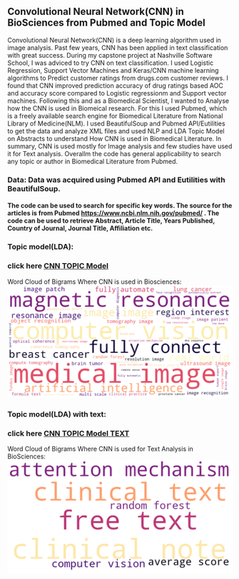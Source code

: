 ## Convolutional Neural Network(CNN) in BioSciences from Pubmed and Topic Model
Convolutional Neural Network(CNN) is a deep learning algorithm used in image analysis. Past few years, CNN has been applied in text classification with great success. During my capstone project at Nashville Software School, I was adviced to try CNN on text classification. I used Logistic Regression, Support Vector Machines and Keras/CNN machine learning algorithms to Predict customer ratings from drugs.com customer reviews. I found that CNN improved prediction accuracy of drug ratings based AOC and accuracy score compared to Logistic regressionm and Support vector machines. Following this and as a Biomedical Scientist, I wanted to Analyse how the CNN is used in Biomeical research. For this I used Pubmed, which is a freely available search engine for Biomedical Literature from National Library of Medicine(NLM). I used BeautifulSoup and Pubmed API/Eutilities to get the data and analyze XML files and used NLP and LDA Topic Model on Abstracts to understand How CNN is used in Biomedical Literature. In summary, CNN is used mostly for Image analysis and few studies have used it for Text analysis. 
Overallm the code has general applicability to search any topic or author in Biomedical Literature from Pubmed. 



### Data: Data was acquired using Pubmed API and Eutilities with BeautifulSoup.

#### The code can be used to search for specific key words. The source for the articles is from Pubmed https://www.ncbi.nlm.nih.gov/pubmed/ . The code can be used to retrieve Abstract, Article Title, Years Published, Country of Journal, Journal Title, Affiliation etc. 

 
### Topic model(LDA):


### click here [CNN TOPIC Model](http://htmlpreview.github.com/?https://github.com/htanjore/convolutional-neural-network-in-BioScience-pubmed/blob/master/data/lda.html)



Word Cloud of Bigrams Where CNN is used in Biosciences:
![ScreenShot](data/word_cloud_cnn.png 'CNN')


### Topic model(LDA) with text:



### click here [CNN TOPIC Model TEXT](http://htmlpreview.github.com/?https://github.com/htanjore/convolutional-neural-network-in-BioScience-pubmed/blob/master/data/lda_text.html)

Word Cloud of Bigrams Where CNN is used for Text Analysis in BioSciences:
![ScreenShot](data/word_cloud_cnn_text.png 'CNN Text')

